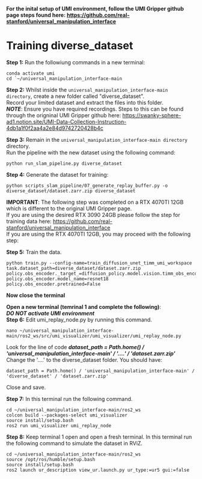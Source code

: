 **For the inital setup of UMI environment, follow the UMI Gripper github page steps found here: https://github.com/real-stanford/universal_manipulation_interface**

# Training diverse_dataset
**Step 1:** Run the followiung commands in a new terminal:   
```
conda activate umi   
cd `~/universal_manipulation_interface-main
```   

**Step 2:** Whilst inside the ```universal_manipulation_interface-main directory```, create a new folder called "diverse_dataset".   
Record your limited dataset and extract the files into this folder.   
***NOTE***: Ensure you have required recordings. Steps to this can be found through the origninal UMI Gripper github here: https://swanky-sphere-ad1.notion.site/UMI-Data-Collection-Instruction-4db1a1f0f2aa4a2e84d9742720428b4c   

**Step 3:** Remain in the ```universal_manipulation_interface-main directory``` directory.   
Run the pipeline with the new dataset using the following command:   
```
python run_slam_pipeline.py diverse_dataset
```   

**Step 4:** Generate the dataset for training:   
```
python scripts_slam_pipeline/07_generate_replay_buffer.py -o diverse_dataset/dataset.zarr.zip diverse_dataset
``` 

**IMPORTANT**: The following step was completed on a RTX 4070TI 12GB which is different to the original UMI Gripper page.   
If you are using the desired RTX 3090 24GB please follow the step for training data here: https://github.com/real-stanford/universal_manipulation_interface   
If you are using the RTX 4070TI 12GB, you may proceed with the following step:

**Step 5:** Train the data. 
```
python train.py --config-name=train_diffusion_unet_timm_umi_workspace task.dataset_path=diverse_dataset/dataset.zarr.zip policy.obs_encoder._target_=diffusion_policy.model.vision.timm_obs_encoder.TimmObsEncoder policy.obs_encoder.model_name=resnet18 policy.obs_encoder.pretrained=False
```   

**Now close the terminal**   

**Open a new terminal (temrinal 1 and complete the following)**:   
***DO NOT activate UMI environment***   
**Step 6:** Edit umi_replay_node.py by running this command.   
```
nano ~/universal_manipulation_interface-main/ros2_ws/src/umi_visualizer/umi_visualizer/umi_replay_node.py
```   
Look for the line of code ***dataset_path = Path.home() / 'universal_manipulation_interface-main' / '....' / 'dataset.zarr.zip'***   
Change the '....' to the diverse_dataset folder. You should have:   
```
dataset_path = Path.home() / 'universal_manipulation_interface-main' / 'diverse_dataset' / 'dataset.zarr.zip'
```   
Close and save.   

**Step 7:** In this terminal run the following command.   
```
cd ~/universal_manipulation_interface-main/ros2_ws
colcon build --packages-select umi_visualizer
source install/setup.bash
ros2 run umi_visualizer umi_replay_node
```

**Step 8:** Keep terminal 1 open and open a fresh terminal. In this terminal run the following command to simulate the dataset in RViZ.   
```
cd ~/universal_manipulation_interface-main/ros2_ws
source /opt/ros/humble/setup.bash
source install/setup.bash
ros2 launch ur_description view_ur.launch.py ur_type:=ur5 gui:=false
```
